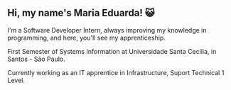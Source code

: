 ## Hi, my name's Maria Eduarda! 😺
<p>
  I'm a Software Developer Intern, always improving my knowledge in programming, and here, you'll see my apprenticeship.
</p>
<p>
  First Semester of Systems Information at Universidade Santa Cecília, in Santos - São Paulo.
</p>
<p>
  Currently working as an IT apprentice in Infrastructure, Suport Technical 1 Level.
</p>
